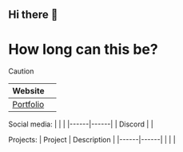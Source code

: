 ## Hi there 👋


# How long can this be?


> [!CAUTION]
> |   Website   |      |
> |------|------|
> |   [Portfolio](https://portfolio.empurion.net)   |      |

Social media:
|      |      |
|------|------|
|  Discord    |      |

Projects:
|   Project   |   Description   |
|------|------|
|      |      |
